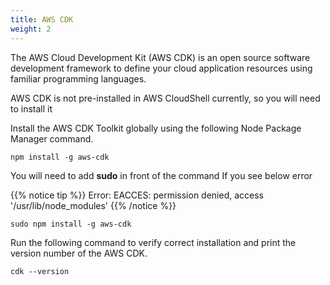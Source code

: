 ```yaml
---
title: AWS CDK 
weight: 2
---
```


The AWS Cloud Development Kit (AWS CDK) is an open source software development framework to define your cloud application resources using familiar programming languages.

AWS CDK is not pre-installed in AWS CloudShell currently, so you will need to install it

Install the AWS CDK Toolkit globally using the following Node Package Manager command.

    npm install -g aws-cdk

You will need to add **sudo** in front of the command If you see below error
  
  {{% notice tip %}}
  Error: EACCES: permission denied, access '/usr/lib/node_modules'
  {{% /notice %}}

    sudo npm install -g aws-cdk

Run the following command to verify correct installation and print the version number of the AWS CDK.

    cdk --version

